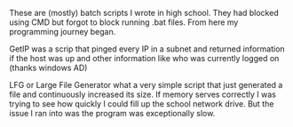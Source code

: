 These are (mostly) batch scripts I wrote in high school. They had blocked using CMD but forgot to block running .bat files. From here my programming journey began.

GetIP was a scrip that pinged every IP in a subnet and returned information if the host was up and other information like who was currently logged on (thanks windows AD)

LFG or Large File Generator what a very simple script that just generated a file and continuously increased its size. If memory serves correctly I was trying to see how quickly I could fill up the school network drive. But the issue I ran into was the program was exceptionally slow.
